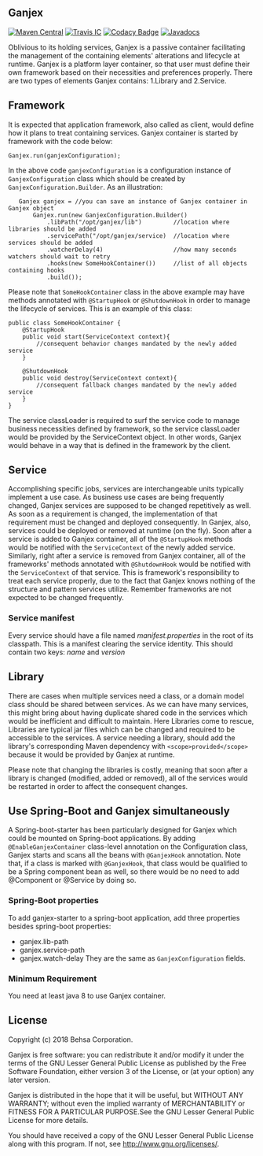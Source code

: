 ## Ganjex
[![Maven Central](https://maven-badges.herokuapp.com/maven-central/com.behsacorp/ganjex/badge.svg)](https://maven-badges.herokuapp.com/maven-central/com.behsacorp/ganjex)
[![Travis IC](https://travis-ci.org/behsa-oss/ganjex.svg?branch=master)](https://travis-ci.org/behsa-oss/ganjex)
[![Codacy Badge](https://api.codacy.com/project/badge/Grade/5bb12607be964e478f507fd04de0fc21)](https://www.codacy.com/app/esahekmat/ganjex?utm_source=github.com&amp;utm_medium=referral&amp;utm_content=behsa-oss/ganjex&amp;utm_campaign=Badge_Grade)
[![Javadocs](http://javadoc.io/badge/com.behsacorp/ganjex.svg)](http://javadoc.io/doc/com.behsacorp/ganjex)

Oblivious to its holding services, Ganjex is a passive container facilitating the management of 
the containing elements' alterations and lifecycle at runtime. Ganjex is a platform layer 
container, so that user must define their own framework based on their necessities and 
preferences properly. There are two types of elements Ganjex contains: 1.Library and 2.Service.

## Framework
It is expected that application framework, also called as client, would define how it plans to 
treat containing services. Ganjex container is started by framework with the code below:
 ```
 Ganjex.run(ganjexConfiguration);
 ```
 In the above code `ganjexConfiguration` is a configuration instance of `GanjexConfiguration` 
 class which should be created by `GanjexConfiguration.Builder`. As an illustration:
 ```
 	Ganjex ganjex = //you can save an instance of Ganjex container in Ganjex object
 	    Ganjex.run(new GanjexConfiguration.Builder()
 	        .libPath("/opt/ganjex/lib")         //location where libraries should be added
 	        .servicePath("/opt/ganjex/service)  //location where services should be added
 	        .watcherDelay(4)                    //how many seconds watchers should wait to retry
 	        .hooks(new SomeHookContainer())     //list of all objects containing hooks
 	        .build());
 ``` 
Please note that `SomeHookContainer` class in the above example may have methods annotated with 
`@StartupHook` or `@ShutdownHook` in order to manage the lifecycle of services. This is an 
example of this class:
```
public class SomeHookContainer {
    @StartupHook
    public void start(ServiceContext context){
        //consequent behavior changes mandated by the newly added service
    }
    
    @ShutdownHook
    public void destroy(ServiceContext context){
        //consequent fallback changes mandated by the newly added service
    }
} 
```
The service classLoader is required to surf the service code to manage business necessities 
defined by framework, so the service classLoader would be provided by the ServiceContext object.
In other words, Ganjex would behave in a way that is defined in the framework by the client. 

## Service     
Accomplishing specific jobs, services are interchangeable units typically implement a use case. 
As business use cases are being frequently changed, Ganjex services are supposed to be changed
repetitively as well. As soon as a requirement is changed, the implementation of that requirement must 
be changed and deployed consequently. In Ganjex, also, services could be deployed or removed at runtime 
(on the fly). Soon after a service is added to Ganjex container, all of the `@StartupHook` methods  
would be notified with the `ServiceContext` of the newly added service. Similarly, right after a 
service is removed from Ganjex container, all of the frameworks' methods annotated with 
`@ShutdownHook` would be notified with the `ServiceContext` of that service. 
This is framework's responsibility to treat each service properly, due to the fact that Ganjex 
knows nothing of the structure and pattern services utilize. Remember frameworks are not 
expected to be changed frequently.

### Service manifest
Every service should have a file named *manifest.properties* in the root of its classpath. This 
is a manifest clearing the service identity. This should contain two keys: *name* and *version*

## Library
There are cases when multiple services need a class, or a domain model class should be shared 
between services. As we can have many services, this might bring about having duplicate shared code 
in the services which would be inefficient and difficult to maintain. Here Libraries come to 
rescue, Libraries are typical jar files which can be changed and required to be accessible to the
services. A service needing a library, should 
add the library's corresponding Maven dependency with `<scope>provided</scope>` because it would 
be provided by Ganjex at runtime.

Please note that changing the libraries is costly, meaning that soon after a library is changed 
(modified, added or removed), all of the services would be restarted in order to affect the 
consequent changes.

## Use Spring-Boot and Ganjex simultaneously
A Spring-boot-starter has been particularly designed for Ganjex which could be mounted on 
Spring-boot applications. By adding `@EnableGanjexContainer` class-level annotation on the 
Configuration class, Ganjex starts and scans all the beans with `@GanjexHook` annotation. Note 
that, if a class is marked with `@GanjexHook`, that class would be qualified to be a Spring 
component bean as well, so there would be no need to add @Component or @Service by doing so.

### Spring-Boot properties 
To add ganjex-starter to a spring-boot application, add three properties besides spring-boot 
properties:
* ganjex.lib-path
* ganjex.service-path
* ganjex.watch-delay
They are the same as `GanjexConfiguration` fields.

### Minimum Requirement
You need at least java 8 to use Ganjex container.

## License
Copyright (c) 2018 Behsa Corporation.

Ganjex is free software: you can redistribute it and/or modify it under the terms of the GNU Lesser 
General Public License as published by the Free Software Foundation, either version 3 of the 
License, or (at your option) any later version.

Ganjex is distributed in the hope that it will be useful, but WITHOUT ANY WARRANTY; without even the
implied warranty of MERCHANTABILITY or FITNESS FOR A PARTICULAR PURPOSE.See the GNU Lesser General 
Public License for more details.

You should have received a copy of the GNU Lesser General Public License
along with this program.  If not, see <http://www.gnu.org/licenses/>.